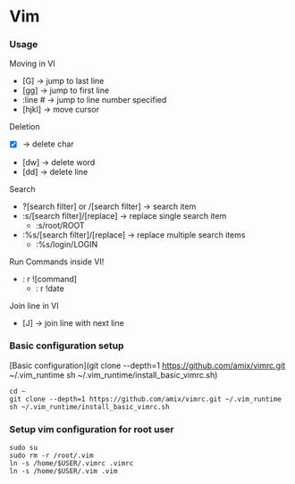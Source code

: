 # Vim

### Usage
Moving in VI
- [G] -> jump to last line
- [gg] -> jump to first line
- :line # -> jump to line number specified
- [hjkl] -> move cursor

Deletion
- [x] -> delete char
- [dw] -> delete word
- [dd] -> delete line

Search
- ?[search filter] or /[search filter] -> search item
- :s/[search filter]/[replace] -> replace single search item
    - :s/root/ROOT
- :%s/[search filter]/[replace] -> replace multiple search items
    - :%s/login/LOGIN

Run Commands inside VI!
- : r ![command]
    - : r !date

Join line in VI
- [J] -> join line with next line

### Basic configuration setup
[Basic configuration](git clone --depth=1 https://github.com/amix/vimrc.git ~/.vim_runtime
sh ~/.vim_runtime/install_basic_vimrc.sh)
```
cd ~
git clone --depth=1 https://github.com/amix/vimrc.git ~/.vim_runtime
sh ~/.vim_runtime/install_basic_vimrc.sh
```

### Setup vim configuration for root user
```
sudo su
sudo rm -r /root/.vim
ln -s /home/$USER/.vimrc .vimrc
ln -s /home/$USER/.vim .vim
```
